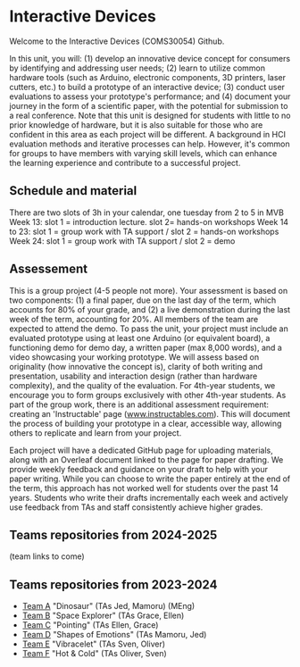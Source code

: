 # Interactive Devices

Welcome to the Interactive Devices (COMS30054) Github. 

In this unit, you will: (1) develop an innovative device concept for consumers by identifying and addressing user needs; (2) learn to utilize common hardware tools (such as Arduino, electronic components, 3D printers, laser cutters, etc.) to build a prototype of an interactive device; (3) conduct user evaluations to assess your prototype's performance; and (4) document your journey in the form of a scientific paper, with the potential for submission to a real conference. Note that this unit is designed for students with little to no prior knowledge of hardware, but it is also suitable for those who are confident in this area as each project will be different. A background in HCI evaluation methods and iterative processes can help. However, it's common for groups to have members with varying skill levels, which can enhance the learning experience and contribute to a successful project. 


## Schedule and material

There are two slots of 3h in your calendar, one tuesday from 2 to 5 in MVB 
Week 13: slot 1 = introduction lecture.  slot 2= hands-on workshops
Week 14 to 23: slot 1 = group work with TA support / slot 2 = hands-on workshops 
Week 24: slot 1 = group work with TA support / slot 2 = demo 


## Assessement
This is a group project (4-5 people not more). Your assessment is based on two components: (1) a final paper, due on the last day of the term, which accounts for 80% of your grade, and (2) a live demonstration during the last week of the term, accounting for 20%. All members of the team are expected to attend the demo. To pass the unit, your project must include an evaluated prototype using at least one Arduino (or equivalent board), a functioning demo for demo day, a written paper (max 8,000 words), and a video showcasing your working prototype. We will assess based on originality (how innovative the concept is), clarity of both writing and presentation, usability and interaction design (rather than hardware complexity), and the quality of the evaluation. For 4th-year students, we encourage you to form groups exclusively with other 4th-year students. As part of the group work, there is an additional assessment requirement: creating an 'Instructable' page (www.instructables.com). This will document the process of building your prototype in a clear, accessible way, allowing others to replicate and learn from your project. 

Each project will have a dedicated GitHub page for uploading materials, along with an Overleaf document linked to the page for paper drafting. We provide weekly feedback and guidance on your draft to help with your paper writing. While you can choose to write the paper entirely at the end of the term, this approach has not worked well for students over the past 14 years. Students who write their drafts incrementally each week and actively use feedback from TAs and staff consistently achieve higher grades.



## Teams repositories from 2024-2025
(team links to come)

## Teams repositories from 2023-2024
- [Team A](https://github.com/UoB-Interactive-Devices/ID24-TeamA) "Dinosaur" (TAs Jed, Mamoru) (MEng)
- [Team B](https://github.com/UoB-Interactive-Devices/ID24-TeamB) "Space Explorer" (TAs Grace, Ellen)
- [Team C](https://github.com/UoB-Interactive-Devices/ID24-TeamC) "Pointing" (TAs Ellen, Grace)
- [Team D](https://github.com/UoB-Interactive-Devices/ID24-TeamD) "Shapes of Emotions" (TAs Mamoru, Jed)
- [Team E](https://github.com/UoB-Interactive-Devices/ID24-TeamE) "Vibracelet" (TAs Sven, Oliver)
- [Team F](https://github.com/UoB-Interactive-Devices/ID24-TeamF) "Hot & Cold" (TAs Oliver, Sven)
